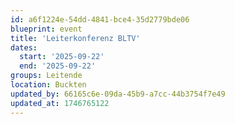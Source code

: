 ```yaml
---
id: a6f1224e-54dd-4841-bce4-35d2779bde06
blueprint: event
title: 'Leiterkonferenz BLTV'
dates:
  start: '2025-09-22'
  end: '2025-09-22'
groups: Leitende
location: Buckten
updated_by: 66165c6e-09da-45b9-a7cc-44b3754f7e49
updated_at: 1746765122
---
```

